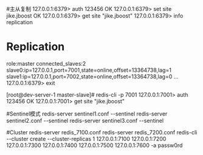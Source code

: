 #主从复制
127.0.0.1:6379> auth 123456
OK
127.0.0.1:6379> set site jike.jboost
OK
127.0.0.1:6379> get site
"jike.jboost"
127.0.0.1:6379> info replication
# Replication
role:master
connected_slaves:2
slave0:ip=127.0.0.1,port=7001,state=online,offset=13364738,lag=1
slave1:ip=127.0.0.1,port=7002,state=online,offset=13364738,lag=0
...
127.0.0.1:6379> exit
 
 
[root@dev-server-1 master-slave]# redis-cli -p 7001
127.0.0.1:7001> auth 123456
OK
127.0.0.1:7001> get site
"jike.jboost"

#Sentinel模式
redis-server sentinel1.conf --sentinel
redis-server sentinel2.conf --sentinel
redis-server sentinel3.conf --sentinel

#Cluster
redis-server redis_7100.conf
redis-server redis_7200.conf
redis-cli --cluster create --cluster-replicas 1 127.0.0.1:7100 127.0.0.1:7200 127.0.0.1:7300 127.0.0.1:7400 127.0.0.1:7500 127.0.0.1:7600 -a passw0rd

